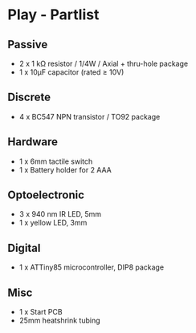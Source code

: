 Play - Partlist
================

## Passive

* 2 x 1 kΩ resistor / 1/4W / Axial + thru-hole package
* 1 x 10µF capacitor (rated ≥ 10V)

## Discrete

 * 4 x BC547 NPN transistor / TO92 package

## Hardware

 * 1 x 6mm tactile switch
 * 1 x Battery holder for 2 AAA

## Optoelectronic

 * 3 x 940 nm IR LED, 5mm
 * 1 x yellow LED, 3mm

## Digital

 * 1 x ATTiny85 microcontroller, DIP8 package
 
## Misc

 * 1 x Start PCB
 * 25mm heatshrink tubing
